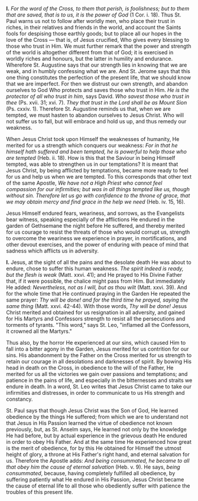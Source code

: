 
**I\.** *For the word of the Cross, to them that perish, is foolishness; but to them that are saved, that is to us, it is the power of God* (1 Cor. i. 18). Thus St. Paul warns us not to follow after worldly men, who place their trust in riches, in their relatives and friends in the world, and account the Saints fools for despising those earthly goods; but to place all our hopes in the love of the Cross — that is, of Jesus crucified, Who gives every blessing to those who trust in Him. We must further remark that the power and strength of the world is altogether different from that of God; it is exercised in worldly riches and honours, but the latter in humility and endurance. Wherefore St. Augustine says that our strength lies in knowing that we are weak, and in humbly confessing what we are. And St. Jerome says that this one thing constitutes the perfection of the present life, that we should know that we are imperfect. For then we distrust our own strength, and abandon ourselves to God Who protects and saves those who trust in Him. *He is the protector of all who trust in him*, says David. *Who savest those who trust in thee* (Ps. xvii. 31; xvi. 7). *They that trust in the Lord shall be as Mount Sion* (Ps. cxxiv. 1). Therefore St. Augustine reminds us that, when we are tempted, we must hasten to abandon ourselves to Jesus Christ. Who will not suffer us to fall, but will embrace and hold us up, and thus remedy our weakness.

When Jesus Christ took upon Himself the weaknesses of humanity, He merited for us a strength which conquers our weakness: *For in that he himself hath suffered and been tempted, he is powerful to help those who are tempted* (Heb. ii. 18). How is this that the Saviour in being Himself tempted, was able to strengthen us in our temptations? It is meant that Jesus Christ, by being afflicted by temptations, became more ready to feel for us and help us when we are tempted. To this corresponds that other text of the same Apostle, *We have not a High Priest who cannot feel compassion for our infirmities; but was in all things tempted like us, though without sin. Therefore let us go with confidence to the throne of grace, that we may obtain mercy and find grace in the help we need* (Heb. iv. 15, 16).

Jesus Himself endured fears, weariness, and sorrows, as the Evangelists bear witness, speaking especially of the afflictions He endured in the garden of Gethsemane the night before He suffered, and thereby merited for us courage to resist the threats of those who would corrupt us, strength to overcome the weariness we experience in prayer, in mortifications, and other devout exercises, and the power of enduring with peace of mind that sadness which afflicts us in adversity.

**I\.** Jesus, at the sight of all the pains and the desolate death He was about to endure, chose to suffer this human weakness. *The spirit indeed is ready, but the flesh is weak* (Matt. xxvi. 41); and He prayed to His Divine Father that, if it were possible, the chalice might pass from Him. But immediately He added: *Nevertheless, not as I will, but as thou wilt* (Matt. xxvi. 39). And for the whole time that He continued praying in the Garden He repeated the same prayer: *Thy will be done! and for the third time he prayed, saying the same thing* (Matt. xxvi. 42-44). With those words, *Thy will be done!* Jesus Christ merited and obtained for us resignation in all adversity, and gained for His Martyrs and Confessors strength to resist all the persecutions and torments of tyrants. \"This word,\" says St. Leo, \"inflamed all the Confessors, it crowned all the Martyrs.\"

Thus also, by the horror He experienced at our sins, which caused Him to fall into a bitter agony in the Garden, Jesus merited for us contrition for our sins. His abandonment by the Father on the Cross merited for us strength to retain our courage in all desolations and darknesses of spirit. By bowing His head in death on the Cross, in obedience to the will of the Father, He merited for us all the victories we gain over passions and temptations; and patience in the pains of life, and especially in the bitternesses and straits we endure in death. In a word, St. Leo writes that Jesus Christ came to take our infirmities and distresses, in order to communicate to us His strength and constancy.

St. Paul says that though Jesus Christ was the Son of God, He learned obedience by the things He suffered; from which we are to understand not that Jesus in His Passion learned the virtue of obedience not known previously, but, as St. Anselm says, He learned not only by the knowledge He had before, but by actual experience in the grievous death He endured in order to obey His Father. And at the same time He experienced how great is the merit of obedience, for by this He obtained for Himself the utmost height of glory, a throne at His Father\'s right hand, and eternal salvation for us. Therefore the Apostle adds: *And being consummated, he became to all that obey him the cause of eternal salvation* (Heb. v. 9). He says, *being consummated*, because, having completely fulfilled all obedience, by suffering patiently what He endured in His Passion, Jesus Christ became the cause of eternal life to all those who obediently suffer with patience the troubles of this present life.

